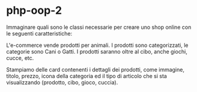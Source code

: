 # php-oop-2

Immaginare quali sono le classi necessarie per creare uno shop online con le seguenti caratteristiche:

L'e-commerce vende prodotti per animali.
I prodotti sono categorizzati, le categorie sono Cani o Gatti.
I prodotti saranno oltre al cibo, anche giochi, cucce, etc.

Stampiamo delle card contenenti i dettagli dei prodotti, come immagine, titolo, prezzo, icona della categoria ed il tipo di articolo che si sta visualizzando (prodotto, cibo, gioco, cuccia).
